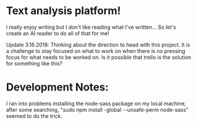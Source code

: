 # Text analysis platform!

I really enjoy writing but I don't like reading what I've written... So let's create an AI reader to do all of that for me!

Update 3.16.2018:
  Thinking about the direction to head with this project. It is a challenge to stay focused on what to work on when there is no pressing focus for what needs to be worked on. Is it possible that trello is the solution for something like this? 

# Development Notes:

  I ran into problems installing the node-sass package on my local machine, after some searching, "sudo npm install -global --unsafe-perm node-sass"
  seemed to do the trick.

